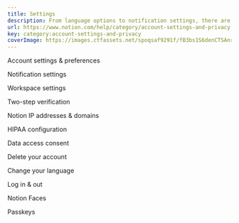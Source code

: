 ```yaml
---
title: Settings
description: From language options to notification settings, there are lots of adjustments you can make to Notion so that it suits your personal workflow. 
url: https://www.notion.com/help/category/account-settings-and-privacy
key: category:account-settings-and-privacy
coverImage: https://images.ctfassets.net/spoqsaf9291f/fB3bs1S6denCTSAnrUsYx/f05af4e817ac48c4817ce9c83d52488d/Account_Settings___Privacy_-_Chapter_Hero.png
---
```


Account settings & preferences

Notification settings

Workspace settings

Two-step verification

Notion IP addresses & domains

HIPAA configuration 

Data access consent

Delete your account

Change your language

Log in & out

Notion Faces

Passkeys